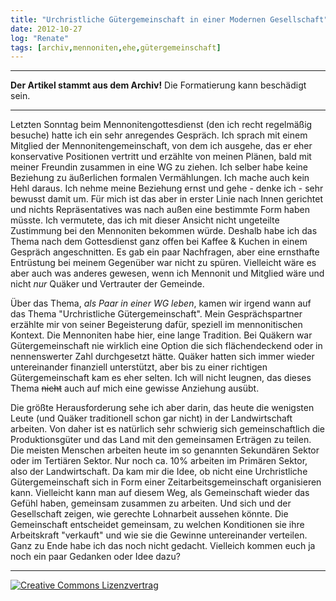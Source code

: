 ```yaml
---
title: "Urchristliche Gütergemeinschaft in einer Modernen Gesellschaft"
date: 2012-10-27
log: "Renate"
tags: [archiv,mennoniten,ehe,gütergemeinschaft]
---
```

<hr><b>Der Artikel stammt aus dem Archiv!</b> Die Formatierung kann beschädigt sein.<hr>

<p>Letzten Sonntag beim Mennonitengottesdienst (den ich recht regelmäßig besuche) hatte ich ein sehr anregendes Gespräch. Ich sprach mit einem Mitglied der Mennonitengemeinschaft, von dem ich ausgehe, das er eher konservative Positionen vertritt und erzählte von meinen Plänen, bald mit meiner Freundin zusammen in eine WG zu ziehen. Ich selber habe keine Beziehung zu äußerlichen formalen Vermählungen. Ich mache auch kein Hehl daraus. Ich nehme meine Beziehung ernst und gehe - denke ich - sehr bewusst damit um. Für mich ist das aber in erster Linie nach Innen gerichtet und nichts Repräsentatives was nach außen eine bestimmte Form haben müsste. Ich vermutete, das ich mit dieser Ansicht nicht ungeteilte Zustimmung bei den Mennoniten bekommen würde. Deshalb habe ich das Thema  nach dem Gottesdienst ganz offen bei Kaffee & Kuchen in einem Gespräch angeschnitten. Es gab ein paar Nachfragen, aber eine ernsthafte Entrüstung bei meinem Gegenüber war nicht zu spüren. Vielleicht wäre es aber auch was anderes gewesen, wenn ich Mennonit und Mitglied wäre und nicht <i>nur</i> Quäker und Vertrauter der Gemeinde.</p>

<p>Über das Thema, <i>als Paar in einer WG leben</i>, kamen wir irgend wann auf das Thema "Urchristliche Gütergemeinschaft". Mein Gesprächspartner erzählte mir von seiner Begeisterung dafür, speziell im mennonitischen Kontext. Die Mennoniten habe hier, eine lange Tradition. Bei Quäkern war Gütergemeinschaft nie wirklich eine Option die sich flächendeckend oder in nennenswerter Zahl durchgesetzt hätte. Quäker hatten sich immer wieder untereinander finanziell unterstützt, aber bis zu einer richtigen Gütergemeinschaft kam es eher selten. Ich will nicht leugnen, das dieses Thema <s>nicht</s> auch auf mich eine gewisse Anziehung ausübt.</p>

<p>Die größte Herausforderung sehe ich aber darin, das heute die wenigsten Leute (und Quäker traditionell schon gar nicht) in der Landwirtschaft arbeiten. Von daher ist es natürlich sehr schwierig sich gemeinschaftlich die Produktionsgüter und das Land mit den gemeinsamen Erträgen zu teilen. Die meisten Menschen arbeiten heute im so genannten Sekundären Sektor oder im Tertiären Sektor. Nur noch ca. 10% arbeiten im Primären Sektor, also der Landwirtschaft. Da kam mir die Idee, ob nicht eine Urchristliche Gütergemeinschaft sich in Form einer Zeitarbeitsgemeinschaft organisieren kann. Vielleicht kann man auf diesem Weg, als Gemeinschaft wieder das Gefühl haben, gemeinsam zusammen zu arbeiten. Und sich und der Gesellschaft zeigen, wie gerechte Lohnarbeit aussehen könnte. Die Gemeinschaft entscheidet gemeinsam, zu welchen Konditionen sie ihre Arbeitskraft "verkauft" und wie sie die Gewinne untereinander verteilen. Ganz zu Ende habe ich das noch nicht gedacht. Vielleich kommen euch ja noch ein paar Gedanken oder Idee dazu?</p>



<hr>
<a rel="license" href="http://creativecommons.org/licenses/by-sa/3.0/"><img alt="Creative Commons Lizenzvertrag" style="border-width:0" src="http://i.creativecommons.org/l/by-sa/3.0/88x31.png" /></a>

